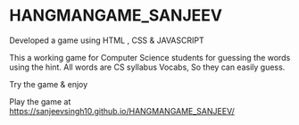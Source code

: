 # HANGMANGAME_SANJEEV

Developed a game using 
HTML , CSS & JAVASCRIPT

This a working game for Computer Science students for guessing the words using the hint.
All words are CS syllabus Vocabs, So they can easily guess.

Try the game & enjoy 

Play the game at https://sanjeevsingh10.github.io/HANGMANGAME_SANJEEV/
